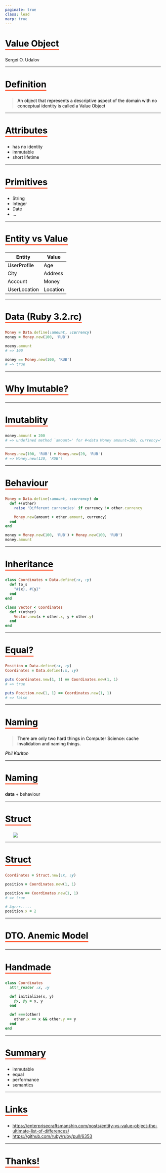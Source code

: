 ```yaml
---
paginate: true
class: lead
marp: true
---
```

<style>
  section {
  }
  h1,body,li,p { color: black; }

  h1 {
    text-decoration: underline;
    text-decoration-color: #FF5028;
    text-underline-offset: 0.3em;
    text-decoration-thickness: 0.1em;
    padding-bottom: 0.3em;
  }
  img {
    display: block;
    margin-left: auto;
    margin-right: auto;
    max-width: 90%;
  }
</style>
<!--
_paginate: false
_class: lead
-->


# Value Object

Sergei O. Udalov

---

# Definition

> An object that represents a descriptive aspect of the domain with no conceptual identity is called a Value Object

---

# Attributes

* has no identity
* immutable
* short lifetime

---

# Primitives

- String
- Integer
- Date
- ...

---

# Entity vs Value

| Entity | Value |
|--------|-------|
| UserProfile | Age |
| City   | Address |
| Account | Money |
| UserLocation | Location |

---

# Data (Ruby 3.2.rc)

```ruby
Money = Data.define(:amount, :currency)
money = Money.new(100, 'RUB')

moeny.amount
# => 100

money == Money.new(100, 'RUB')
# => true
```

---

# Why Imutable?

--- 

# Imutablity

```ruby
money.amount = 200
# => undefined method `amount=' for #<data Money amount=100, currency="RUB"> (NoMethodError)
```

---

```ruby
Money.new(100, 'RUB') + Money.new(20, 'RUB')
# => Money.new(120, 'RUB')
```

---

# Behaviour


```ruby
Money = Data.define(:amount, :currency) do
  def +(other)
    raise 'Different currencies' if currency != other.currency

    Money.new(amount + other.amount, currency)
  end
end

money = Money.new(100, 'RUB') + Money.new(100, 'RUB')
money.amount
```

---

# Inheritance

```ruby
class Coordinates < Data.define(:x, :y)
  def to_s
    "#{x}, #{y}"
  end
end

class Vector < Coordinates
  def +(other)
    Vector.new(x + other.x, y + other.y)
  end
end
```

---

# Equal?

```ruby
Position = Data.define(:x, :y)
Coordinates = Data.define(:x, :y)

puts Coordinates.new(1, 1) == Coordinates.new(1, 1)
# => true

puts Position.new(1, 1) == Coordinates.new(1, 1)
# => false
```

---

# Naming

> There are only two hard things in Computer Science: cache invalidation and naming things.

*Phil Karlton*

---

# Naming

**data** + behaviour

---

# Struct

![](img/struct.png)


<!-- footer: https://github.com/ruby/ruby/pull/6353 -->

---
<!-- footer: "" -->

# Struct

```ruby
Coordinates = Struct.new(:x, :y)

position = Coordinates.new(1, 1)

position == Coordinates.new(1, 1)
# => true

# Agrrr.....
position.x = 2
```

---

# DTO. Anemic Model

---

# Handmade

```ruby
class Coordinates
  attr_reader :x, :y

  def initialize(x, y)
    @x, @y = x, y
  end

  def ===(other)
    other.x == x && other.y == y
  end
end
```

---

# Summary

* immutable
* equal
* performance
* semantics

---

# Links

- https://enterprisecraftsmanship.com/posts/entity-vs-value-object-the-ultimate-list-of-differences/
- https://github.com/ruby/ruby/pull/6353

---

# Thanks!
